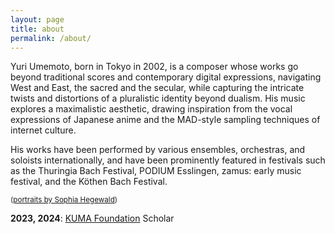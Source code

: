 ```yaml
---
layout: page
title: about
permalink: /about/
---
```


Yuri Umemoto, born in Tokyo in 2002, is a composer whose works go beyond traditional scores and contemporary digital expressions, navigating West and East, the sacred and the secular, while capturing the intricate twists and distortions of a pluralistic identity beyond dualism. His music explores a maximalistic aesthetic, drawing inspiration from the vocal expressions of Japanese anime and the MAD-style sampling techniques of internet culture.

His works have been performed by various ensembles, orchestras, and soloists internationally, and have been prominently featured in festivals such as the Thuringia Bach Festival, PODIUM Esslingen, zamus: early music festival, and the Köthen Bach Festival.  

<small>([portraits by Sophia Hegewald](https://sophia-hegewald.de/yuri-umemoto-komponist))</small>  

**2023, 2024**: [KUMA Foundation](https://kuma-foundation.org/student/yuri-umemoto/) Scholar
